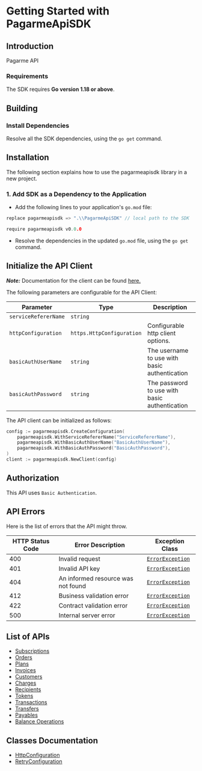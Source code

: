 
# Getting Started with PagarmeApiSDK

## Introduction

Pagarme API

### Requirements

The SDK requires **Go version 1.18 or above**.

## Building

### Install Dependencies

Resolve all the SDK dependencies, using the `go get` command.

## Installation

The following section explains how to use the pagarmeapisdk library in a new project.

### 1. Add SDK as a Dependency to the Application

- Add the following lines to your application's `go.mod` file:

```go
replace pagarmeapisdk => ".\\PagarmeApiSDK" // local path to the SDK

require pagarmeapisdk v0.0.0
```

- Resolve the dependencies in the updated `go.mod` file, using the `go get` command.

## Initialize the API Client

**_Note:_** Documentation for the client can be found [here.](doc/client.md)

The following parameters are configurable for the API Client:

| Parameter | Type | Description |
|  --- | --- | --- |
| `serviceRefererName` | `string` |  |
| `httpConfiguration` | `https.HttpConfiguration` | Configurable http client options. |
| `basicAuthUserName` | `string` | The username to use with basic authentication |
| `basicAuthPassword` | `string` | The password to use with basic authentication |

The API client can be initialized as follows:

```go
config := pagarmeapisdk.CreateConfiguration(
    pagarmeapisdk.WithServiceRefererName("ServiceRefererName"),
    pagarmeapisdk.WithBasicAuthUserName("BasicAuthUserName"),
    pagarmeapisdk.WithBasicAuthPassword("BasicAuthPassword"),
)
client := pagarmeapisdk.NewClient(config)
```

## Authorization

This API uses `Basic Authentication`.

## API Errors

Here is the list of errors that the API might throw.

| HTTP Status Code | Error Description | Exception Class |
|  --- | --- | --- |
| 400 | Invalid request | [`ErrorException`](doc/models/error-exception.md) |
| 401 | Invalid API key | [`ErrorException`](doc/models/error-exception.md) |
| 404 | An informed resource was not found | [`ErrorException`](doc/models/error-exception.md) |
| 412 | Business validation error | [`ErrorException`](doc/models/error-exception.md) |
| 422 | Contract validation error | [`ErrorException`](doc/models/error-exception.md) |
| 500 | Internal server error | [`ErrorException`](doc/models/error-exception.md) |

## List of APIs

* [Subscriptions](doc/controllers/subscriptions.md)
* [Orders](doc/controllers/orders.md)
* [Plans](doc/controllers/plans.md)
* [Invoices](doc/controllers/invoices.md)
* [Customers](doc/controllers/customers.md)
* [Charges](doc/controllers/charges.md)
* [Recipients](doc/controllers/recipients.md)
* [Tokens](doc/controllers/tokens.md)
* [Transactions](doc/controllers/transactions.md)
* [Transfers](doc/controllers/transfers.md)
* [Payables](doc/controllers/payables.md)
* [Balance Operations](doc/controllers/balance-operations.md)

## Classes Documentation

* [HttpConfiguration](doc/http-configuration.md)
* [RetryConfiguration](doc/retry-configuration.md)

